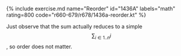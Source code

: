{% include exercise.md name="Reorder" id="1436A" labels="math" rating=800 code="r660-679/r678/1436a-reorder.kt" %}

Just observe that the sum actually reduces to a simple $$\sum_{i \in 1..n} i$$, so order does not matter.
